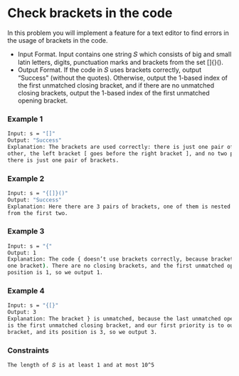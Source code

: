 # Check brackets in the code

In this problem you will implement a feature for a text editor to find errors in the usage of brackets in the
code.

- Input Format. Input contains one string 𝑆 which consists of big and small latin letters, digits, punctuation
marks and brackets from the set []{}().
- Output Format. If the code in 𝑆 uses brackets correctly, output “Success" (without the quotes). Otherwise,
output the 1-based index of the first unmatched closing bracket, and if there are no unmatched closing
brackets, output the 1-based index of the first unmatched opening bracket.

### Example 1
```sh
Input: s = "[]"
Output: "Success"
Explanation: The brackets are used correctly: there is just one pair of brackets [ and ], they correspond to each
other, the left bracket [ goes before the right bracket ], and no two pairs of brackets intersect, because
there is just one pair of brackets.
```

### Example 2
```sh
Input: s = "{[]}()"
Output: "Success"
Explanation: Here there are 3 pairs of brackets, one of them is nested into another one, and the third one is separate
from the first two.
```

### Example 3
```sh
Input: s = "{"
Output: 1
Explanation: The code { doesn’t use brackets correctly, because brackets cannot be divided into pairs (there is just
one bracket). There are no closing brackets, and the first unmatched opening bracket is {, and its
position is 1, so we output 1.
```

### Example 4
```sh
Input: s = "{[}"
Output: 3
Explanation: The bracket } is unmatched, because the last unmatched opening bracket before it is [ and not {. It
is the first unmatched closing bracket, and our first priority is to output the first unmatched closing
bracket, and its position is 3, so we output 3.
```

### Constraints
```sh
The length of 𝑆 is at least 1 and at most 10^5
```
